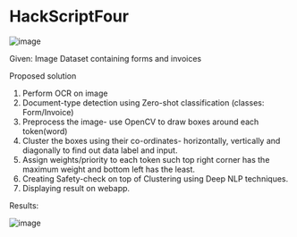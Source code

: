 # HackScriptFour
![image](https://github.com/anwesha2812/HackScriptFour/assets/78586680/862fbe7f-16b2-45ab-a039-2f20970f0b29)

Given: Image Dataset containing forms and invoices

Proposed solution
1. Perform OCR on image
2. Document-type detection using Zero-shot classification (classes: Form/Invoice)
3. Preprocess the image- use OpenCV to draw boxes around each token(word)
4. Cluster the boxes using their co-ordinates- horizontally, vertically and diagonally to find out data label and input.
5. Assign weights/priority to each token such top right corner has the maximum weight and bottom left has the least.
6. Creating Safety-check on top of Clustering using Deep NLP techniques.
7. Displaying result on webapp.


Results:

![image](https://github.com/anwesha2812/HackScriptFour/assets/78586680/de599dff-67b5-4de2-a83a-36e94e42dd50)

